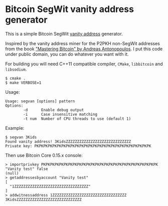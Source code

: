 Bitcoin SegWit vanity address generator
=======================================

This is a simple Bitcoin SegWit [vanity address](https://github.com/bitcoinbook/bitcoinbook/blob/develop/ch04.asciidoc#vanity-addresses) generator.

Inspired by the vanity address miner for the P2PKH non-SegWit addresses from the book ["Mastering Bitcoin" by Andreas Antonopoulos](https://github.com/bitcoinbook/bitcoinbook/). I put this code under public domain, you can do whatever you want with it.

For building you will need C++11 compatible compiler, `CMake`, `libbitcoin` and `libsodium`.
```
$ cmake .
$ make VERBOSE=1
```

Usage:
```
Usage: segvan [options] pattern
Options:
        -d      Enable debug output
        -i      Case insensitive matching
        -t num  Number of CPU threads to use (default 1)
```

Example:
```
$ segvan 3Kids
Found vanity address! 3KidsZZZZZZZZZZZZZZZZZZZZZZZZZZZZZ
Private key: PKPKPKPKPKPKPKPKPKPKPKPKPKPKPKPKPKPKPKPKPKPKPKPKPKPK
```

Then use Bitcoin Core 0.15.x console:
```
> importprivkey PKPKPKPKPKPKPKPKPKPKPKPKPKPKPKPKPKPKPKPKPKPKPKPKPKPK "Vanity test" false
(null)
> getaddressesbyaccount "Vanity test"
[
  "1ZZZZZZZZZZZZZZZZZZZZZZZZZZZZZZZZZ"
]
> addwitnessaddress 1ZZZZZZZZZZZZZZZZZZZZZZZZZZZZZZZZZ
3KidsZZZZZZZZZZZZZZZZZZZZZZZZZZZZZ
```


